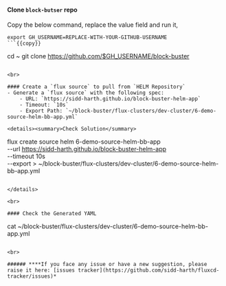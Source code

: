 #### Clone `block-butser` repo
Copy the below command, replace the value field and run it,

```
export GH_USERNAME=REPLACE-WITH-YOUR-GITHUB-USERNAME
```{{copy}}

```
cd ~
git clone https://github.com/$GH_USERNAME/block-buster
```{{exec}}

<br>

#### Create a `flux source` to pull from `HELM Repository`
- Generate a `flux source` with the following spec:
    - URL: `https://sidd-harth.github.io/block-buster-helm-app`
    - Timeout: `10s`
    - Export Path: `~/block-buster/flux-clusters/dev-cluster/6-demo-source-helm-bb-app.yml`

<details><summary>Check Solution</summary>

```
flux create source helm 6-demo-source-helm-bb-app \
--url https://sidd-harth.github.io/block-buster-helm-app \
--timeout 10s \
--export > ~/block-buster/flux-clusters/dev-cluster/6-demo-source-helm-bb-app.yml
```{{exec}}

</details>

<br>

#### Check the Generated YAML
```
cat ~/block-buster/flux-clusters/dev-cluster/6-demo-source-helm-bb-app.yml
```{{exec}}

<br>

###### ****If you face any issue or have a new suggestion, please raise it here: [issues tracker](https://github.com/sidd-harth/fluxcd-tracker/issues)*

